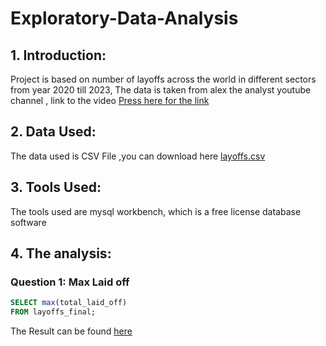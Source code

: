 # Exploratory-Data-Analysis

## 1. Introduction:

Project is based on number of layoffs across the world in different sectors from year 2020 till 2023, The data is taken from alex the analyst youtube channel , link to the video [Press here for the link](https://www.youtube.com/watch?v=QYd-RtK58VQ&t=563s)

## 2. Data Used:

The data used is CSV File ,you can download here [layoffs.csv](https://github.com/theatallah/Exploratory-Data-Analysis/tree/main/CSV%20Files)

## 3. Tools Used:

The tools used are mysql workbench, which is a free license database software

## 4. The analysis:

### Question 1: Max Laid off

``` SQL
SELECT max(total_laid_off)
FROM layoffs_final;
```
The Result can be found [here](https://github.com/theatallah/Exploratory-Data-Analysis/blob/main/Questions%20snapshots/question%201.jpg)
